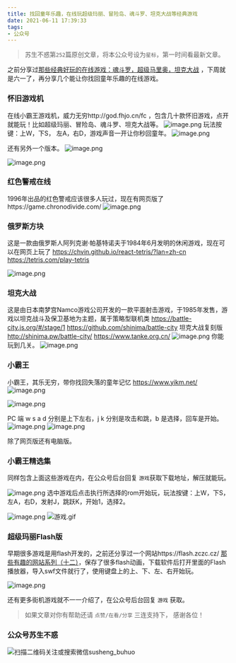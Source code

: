 ```yaml
---
title: 找回童年乐趣，在线玩超级玛丽、冒险岛、魂斗罗、坦克大战等经典游戏
date: 2021-06-11 17:39:33
tags:
- 公众号
---
```

> 苏生不惑第`252`篇原创文章，将本公众号设为`星标`，第一时间看最新文章。

之前分享过[那些经典好玩的在线游戏：魂斗罗，超级马里奥，坦克大战](https://mp.weixin.qq.com/s/Gf3cfonmj9TiFJJUNvSjFg) ，下周就是六一了，再分享几个能让你找回童年乐趣的在线游戏。

### 怀旧游戏机
在线小霸王游戏机，威力无穷http://god.fhjo.cn/fc  ，包含几十款怀旧游戏，点开就能玩！比如超级玛丽、冒险岛、魂斗罗、坦克大战等。
![image.png](https://upload-images.jianshu.io/upload_images/23152173-e80d412c1c66e5c2.png?imageMogr2/auto-orient/strip%7CimageView2/2/w/1240)
玩法按键：上W，下S， 左A，右D，游戏声音一开让你秒回童年。
![image.png](https://upload-images.jianshu.io/upload_images/23152173-36280d209cca8777.png?imageMogr2/auto-orient/strip%7CimageView2/2/w/1240)

还有另外一个版本。
![image.png](https://upload-images.jianshu.io/upload_images/23152173-5e41ebd3a0a95f9f.png?imageMogr2/auto-orient/strip%7CimageView2/2/w/1240)

![image.png](https://upload-images.jianshu.io/upload_images/23152173-4745c3bb53b3f185.png?imageMogr2/auto-orient/strip%7CimageView2/2/w/1240)

### 红色警戒在线
1996年出品的红色警戒应该很多人玩过，现在有网页版了https://game.chronodivide.com/ 
![image.png](https://upload-images.jianshu.io/upload_images/23152173-85bab7796024bb41.png?imageMogr2/auto-orient/strip%7CimageView2/2/w/1240)

### 俄罗斯方块
这是一款由俄罗斯人阿列克谢·帕基特诺夫于1984年6月发明的休闲游戏，现在可以在网页上玩了 https://chvin.github.io/react-tetris/?lan=zh-cn  https://tetris.com/play-tetris   

![image.png](https://upload-images.jianshu.io/upload_images/23152173-b8f1f19c4de36bb5.png?imageMogr2/auto-orient/strip%7CimageView2/2/w/1240)
### 坦克大战
这是由日本南梦宫Namco游戏公司开发的一款平面射击游戏，于1985年发售，游戏以坦克战斗及保卫基地为主题，属于策略型联机类 https://battle-city.js.org/#/stage/1   https://github.com/shinima/battle-city  坦克大战复刻版 http://shinima.pw/battle-city/  https://www.tanke.org.cn/
![image.png](https://upload-images.jianshu.io/upload_images/23152173-3366f00201242dca.png?imageMogr2/auto-orient/strip%7CimageView2/2/w/1240)
你能玩到几关。
![image.png](https://upload-images.jianshu.io/upload_images/23152173-d17f2a42d7686bcc.png?imageMogr2/auto-orient/strip%7CimageView2/2/w/1240)
### 小霸王
小霸王，其乐无穷，带你找回失落的童年记忆  https://www.yikm.net/   
![image.png](https://upload-images.jianshu.io/upload_images/17817191-6b4a9c389559fcc4.png?imageMogr2/auto-orient/strip%7CimageView2/2/w/1240)

![image.png](https://upload-images.jianshu.io/upload_images/17817191-98b3766b8116429f.png?imageMogr2/auto-orient/strip%7CimageView2/2/w/1240)

PC 端 w s a d 分别是上下左右，j k 分别是攻击和跳，b 是选择，回车是开始。
![image.png](https://upload-images.jianshu.io/upload_images/17817191-398241be3e05e139.png?imageMogr2/auto-orient/strip%7CimageView2/2/w/1240)
![image.png](https://upload-images.jianshu.io/upload_images/17817191-e7a822cc8cd605dc.png?imageMogr2/auto-orient/strip%7CimageView2/2/w/1240) 
 
除了网页版还有电脑版。
### 小霸王精选集
同样包含上面这些游戏在内，在公众号后台回复 `游戏`获取下载地址，解压就能玩。 

![image.png](https://upload-images.jianshu.io/upload_images/23152173-602c137d3e887a7c.png?imageMogr2/auto-orient/strip%7CimageView2/2/w/1240)
选中游戏后点击执行所选择的rom开始玩，玩法按键：上W，下S， 左A，右D，发射J，跳跃K，开始1，选择2。

![image.png](https://upload-images.jianshu.io/upload_images/23152173-27cc2e9f96946e2d.png?imageMogr2/auto-orient/strip%7CimageView2/2/w/1240)
![游戏.gif](https://upload-images.jianshu.io/upload_images/23152173-701a0100265ae555.gif?imageMogr2/auto-orient/strip)


### 超级玛丽Flash版

早期很多游戏是用flash开发的，之前还分享过一个网站https://flash.zczc.cz/ [那些有趣的网站系列（十二）](https://mp.weixin.qq.com/s/CJ9mIph3-h_tILp_M9ba_w)，保存了很多flash动画，下载软件后打开里面的Flash播放器，导入swf文件就行了，使用键盘上的上、下、左、右开始玩。

![image.png](https://upload-images.jianshu.io/upload_images/23152173-f798a2326a3886ba.png?imageMogr2/auto-orient/strip%7CimageView2/2/w/1240)

还有更多街机游戏就不一一介绍了，在公众号后台回复 `游戏` 获取。


 >  如果文章对你有帮助还请 `点赞/在看/分享` 三连支持下， 感谢各位！

### 公众号苏生不惑
![扫描二维码关注或搜索微信susheng_buhuo](https://upload-images.jianshu.io/upload_images/23152173-61c280d775baf3e6.png?imageMogr2/auto-orient/strip%7CimageView2/2/w/1240)